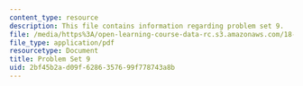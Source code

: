 ```yaml
---
content_type: resource
description: This file contains information regarding problem set 9.
file: /media/https%3A/open-learning-course-data-rc.s3.amazonaws.com/18-353j-nonlinear-dynamics-i-chaos-fall-2012/2bf45b2ad09f6286357699f778743a8b_MIT18_353JF12_pset9.pdf
file_type: application/pdf
resourcetype: Document
title: Problem Set 9
uid: 2bf45b2a-d09f-6286-3576-99f778743a8b
---
```


